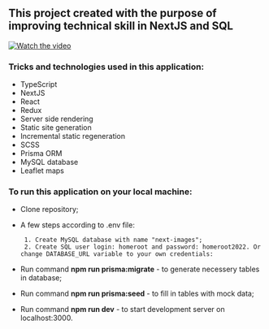 ## This project created with the purpose of improving technical skill in NextJS and SQL

[![Watch the video](https://i.imgur.com/vKb2F1B.png)](https://github.com/YrPryhoda/Uploader/blob/main/README/next-images-demo.avi)


### Tricks and technologies used in this application:
* TypeScript
* NextJS
* React
* Redux
* Server side rendering
* Static site generation
* Incremental static regeneration
* SCSS
* Prisma ORM
* MySQL database
* Leaflet maps

### To run this application on your local machine:
 - Clone repository;
 - A few steps according to .env file:

		1. Create MySQL database with name "next-images";
		2. Create SQL user login: homeroot and password: homeroot2022. Or change DATABASE_URL variable to your own credentials:

 - Run command **npm run prisma:migrate** - to generate necessery tables in database;
 - Run command **npm run prisma:seed** - to fill in tables with mock data;
 - Run command **npm run dev** - to start development server on localhost:3000.

